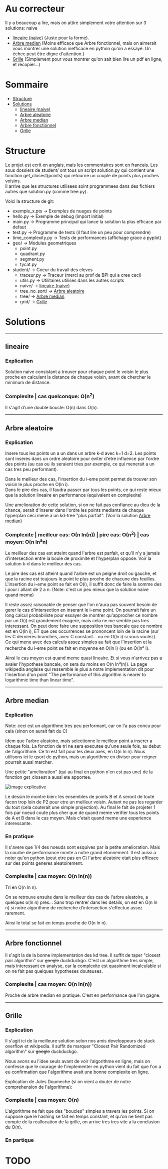 # Au correcteur

Il y a beaucoup a lire, mais on attire simplement votre attention sur 3 solutions: naive
- [lineaire (naive)](#lineaire) (Juste pour la forme).
- [Arbre median](#arbre-median) (Moins efficace que Arbre fonctionnel, mais on aimerait vous montrer une solution inefficace en python qu'on a essayé. Un échec peut être digne d'attention.)
- [Grille](#grille) (Simplement pour vous montrer qu'on sait bien lire un pdf en ligne, et recopier...)

# Sommaire
- [Structure](#structure)
- [Solutions](#solutions)
    - [lineaire (naive)](#lineaire)
    - [Arbre aleatoire](#arbre-aleatoire)
    - [Arbre median](#arbre-median)
    - [Arbre fonctionnel](#arbre-fonctionnel)
    - [Grille](#grille)

# Structure

Le projet est ecrit en anglais, mais les commentaires sont en francais.
Les sous dossiers de student/ ont tous un script solution.py qui contient une fonction get_closest(points) qui retourne un couple de points plus proches voisins.<br>
Il arrive que les structures utilisees soint programmees dans des fichiers autres que solution.py (comme tree.py).

Voici la structure de git:

- exemple_x.pts -> Exemples de nuages de points
- hello.py -> Exemple de debug (import initial)
- main.py -> Programme principal qui lance la solution la plus efficace par defaut
- test.py -> Programme de tests (il faut lire un peu pour comprendre)
- time_complexity.py -> Tests de performances (affichage grace a pyplot)
- geo/ -> Modules geometriques
    - point.py
    - quadrant.py
    - segment.py
    - tycat.py
- student/ -> Coeur du travail des eleves
    - traceur.py -> Traceur (merci au prof de BPI qui a cree ceci)
    - utils.py -> Utilitaires utilises dans les autres scripts
    - naive/ -> [lineaire (naive)](#lineaire)
    - tree_no_sort/ -> [Arbre aleatoire](#arbre-aleatoire)
    - tree/ -> [Arbre median](#arbre-median)
    - grid/ -> [Grille](#grille)

# Solutions

-- --

## lineaire

### Explication

Solution naive consistant a trouver pour chaque point le voisin le plus proche en calculant la distance de chaque voisin, avant de chercher le minimum de distance.

### Complexite | cas quelconque: O(n<sup>2</sup>)<br>

Il s'agit d'une double boucle: O(n) dans O(n).

-- --

## Arbre aleatoire

### Explication

Insere tous les points un a un dans un arbre k-d avec k=1 d=2. Les points sont inseres dans un ordre aleatoire pour eviter d'etre influence par l'ordre des points
(au cas ou ils seraient tries par exemple, ce qui menerait a un cas tres peu performant).

Dans le meilleur des cas, l'insertion du i-eme point permet de trouver son voisin le plus proche en O(ln i).<br>
Dans le pire des cas, il faudra passer par tous les points, ce qui reste mieux que la solution lineaire en performance (equivalent en complexite)

Une amelioration de cette solution, si on ne fait pas confiance au dieu de la chance, serait d'inserer dans l'ordre les points mediants de chaque hyperplan ceci mene a un kd-tree "plus parfait".
(Voir la solution [Arbre median](#arbre-median))

### Complexite | meilleur cas: O(n ln(n)) | pire cas: O(n<sup>2</sup>) | cas moyen: O(n ln<sup>a</sup>n)<br>

Le meilleur des cas est atteint quand l'arbre est parfait, et qu'il n'y a jamais d'intersection entre la boule de proximite et l'hyperplan oppose. Voir la solution k-d dans le meilleur des cas.

Le pire des cas est atteint quand l'arbre est un peigne droit ou gauche, et que la racine est toujours le point le plus proche de chacune des feuilles.
L'insertion du i-eme point se fait en O(i), il suffit donc de faire la somme des i pour i allant de 2 a n. (Note: c'est un peu mieux que la solution naive quand meme)

Il reste assez raisonable de penser que l'on n'aura pas souvent besoin de gerer le cas d'intersection en inserant le i-eme point.
On pourrait faire un long calcul probabiliste pour essayer de montrer qu'approcher ce nombre par un O(i) est grandement exagere, mais cela ne me semble pas tres interessant.
On peut donc faire une supposition tres bancale que ce nombre est en O(ln i), ET que ces occurrences se prononcent loin de la racine (sur les C dernieres branches, avec C constant... ou en O(ln i) si vous voulez).
Ce qui mene avec des calculs assez simples au fait que l'insertion et la recherche du i-eme point se fait en moyenne en O(ln i) (ou en O(ln<sup>a</sup> i).

Ainsi le cas moyen est quand meme quasi lineaire. Et si vous n'arrivez pas a avaler l'hypothese bancale, on sera du moins en O(n ln<sup>a</sup>(n)). La page wikipedia anglaise qui ressemble le plus a notre implementation dit pour l'insertion d'un point "The performance of this algorithm is nearer to logarithmic time than linear time".

-- --

## Arbre median

### Explication

Note: ceci est un algorithme tres peu performant, car on l'a pas concu pour cela (sinon on aurait fait du C)

Idem que l'arbre aleatoire, mais selectionne le meilleur point a inserer a chaque fois. La fonction de tri ne sera executee qu'une seule fois, au debut de l'algorithme.
Ce tri est fait pour les deux axes, en O(n ln n). Nous utilisons ici le qsort de python, mais un algorithme en diviser pour reigner pourrait aussi marcher.

Une petite "amelioration" (qui au final en python n'en est pas une) de la fonction get_closest a aussi ete apportee.

![image explicative](./explanations/kdtree.png)

Le dessin le montre bien: les ensembles de points B et A seront de toute facon trop loin de P2 pour etre un meilleur voisin. Autant ne pas les regarder du tout (cela couterait une simple projection). Au final le fait de projeter 1 fois par noeud coute plus cher que de quand meme verifier tous les points de A et B dans le cas moyen. Mais c'etait quand meme une experience interessante.

### En pratique

Il s'avere que 1/4 des noeuds sont esquives par la petite amelioration. Mais la courbe de performance monte a notre grand etonnement.
Il est aussi a noter qu'en python (peut etre pas en C) l'arbre aleatoire etait plus efficace sur des points generes aleatoirement.

### Complexite | cas moyen: O(n ln(n))

Tri en O(n ln n).

On se retrouve ensuite dans le meilleur des cas de l'arbre aleatoire, a quelques o(ln n) pres...
Sans trop rentrer dans les details, on est en O(n ln n) si notre algorithme de recherche d'intersection s'effectue assez rarement.

Ainsi le total se fait en temps proche de O(n ln n).

-- --

## Arbre fonctionnel

Il s'agit la de la bonne implementation des kd tree. Il suffit de taper "closest pair algorithm" sur <strike>google</strike> duckduckgo.
C'est un algorithme tres simple, mais interessant en analyse, car la complexite est quasiment incalculable si on ne fait pas quelques hypotheses douteuses.

### Complexite | cas moyen: O(n ln(n))

Proche de arbre median en pratique. C'est en <bold>performance</bold> que l'on gagne.

-- --

## Grille


### Explication

Il s'agit ici de la meilleure solution selon nos amis developpeurs de stack overflow et wikipedia. Il suffit de marquer "Closest Pair Randomized algorithm" sur <strike>google</strike> duckduckgo.

Nous avons eu l'idee seuls avant de voir l'algorithme en ligne, mais on confesse que le courage de l'implementer en python vient du fait que l'on a eu confirmation que l'algorithme avait une bonne complexite en ligne.

Explication de Jules Doumeche (si on vient a douter de notre comprehension de l'algorithme):

### Complexite | cas moyen: O(n)

L'algorithme ne fait que des "boucles" simples a travers les points. Si on suppose que le hashing se fait en temps constant, et qu'on ne tient pas compte de la reallocation de la grille, on arrive tres tres vite a la conclusion du O(n).

### En partique

# TODO
